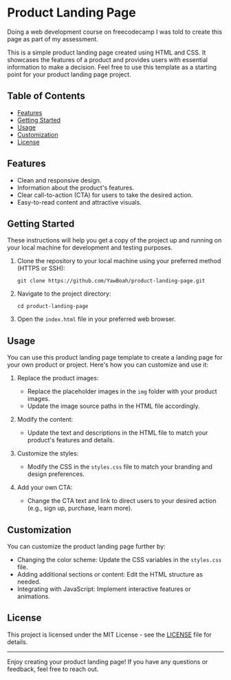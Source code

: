 # Product Landing Page
Doing a web development course on freecodecamp I was told to create this page as part of my assessment.

This is a simple product landing page created using HTML and CSS. It showcases the features of a product and provides users with essential information to make a decision. Feel free to use this template as a starting point for your product landing page project.

## Table of Contents

- [Features](#features)
- [Getting Started](#getting-started)
- [Usage](#usage)
- [Customization](#customization)
- [License](#license)

## Features

- Clean and responsive design.
- Information about the product's features.
- Clear call-to-action (CTA) for users to take the desired action.
- Easy-to-read content and attractive visuals.

## Getting Started

These instructions will help you get a copy of the project up and running on your local machine for development and testing purposes.

1. Clone the repository to your local machine using your preferred method (HTTPS or SSH):

   ```shell
   git clone https://github.com/YawBoah/product-landing-page.git
   ```

2. Navigate to the project directory:

   ```shell
   cd product-landing-page
   ```

3. Open the `index.html` file in your preferred web browser.

## Usage

You can use this product landing page template to create a landing page for your own product or project. Here's how you can customize and use it:

1. Replace the product images:
   - Replace the placeholder images in the `img` folder with your product images.
   - Update the image source paths in the HTML file accordingly.

2. Modify the content:
   - Update the text and descriptions in the HTML file to match your product's features and details.

3. Customize the styles:
   - Modify the CSS in the `styles.css` file to match your branding and design preferences.

4. Add your own CTA:
   - Change the CTA text and link to direct users to your desired action (e.g., sign up, purchase, learn more).

## Customization

You can customize the product landing page further by:

- Changing the color scheme: Update the CSS variables in the `styles.css` file.
- Adding additional sections or content: Edit the HTML structure as needed.
- Integrating with JavaScript: Implement interactive features or animations.

## License

This project is licensed under the MIT License - see the [LICENSE](LICENSE) file for details.

---

Enjoy creating your product landing page! If you have any questions or feedback, feel free to reach out.
